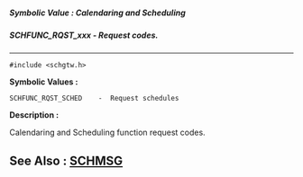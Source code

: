 ##### Symbolic Value : Calendaring and Scheduling
##### SCHFUNC_RQST_xxx - Request codes.
---
```
#include <schgtw.h>
```

**Symbolic Values :**

	SCHFUNC_RQST_SCHED	  -  Request schedules


**Description :**

Calendaring and Scheduling function request codes.


**See Also :**
[SCHMSG](/domino-c-api-docs/reference/Data/SCHMSG)
---
